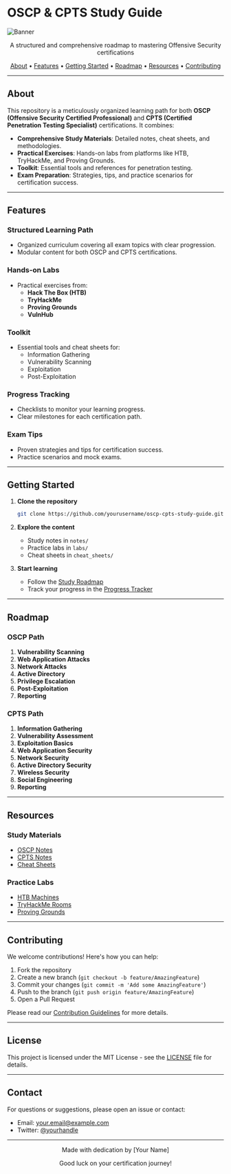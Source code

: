 # OSCP & CPTS Study Guide

![Banner](https://github.com/user-attachments/assets/c9081c31-23c2-4cd2-bab5-e8d824d87d2b)

<div align="center">
  <p>A structured and comprehensive roadmap to mastering Offensive Security certifications</p>
  <p>
    <a href="#about">About</a> •
    <a href="#features">Features</a> •
    <a href="#getting-started">Getting Started</a> •
    <a href="#roadmap">Roadmap</a> •
    <a href="#resources">Resources</a> •
    <a href="#contributing">Contributing</a>
  </p>
</div>

---

## About

This repository is a meticulously organized learning path for both **OSCP (Offensive Security Certified Professional)** and **CPTS (Certified Penetration Testing Specialist)** certifications. It combines:

- **Comprehensive Study Materials**: Detailed notes, cheat sheets, and methodologies.
- **Practical Exercises**: Hands-on labs from platforms like HTB, TryHackMe, and Proving Grounds.
- **Toolkit**: Essential tools and references for penetration testing.
- **Exam Preparation**: Strategies, tips, and practice scenarios for certification success.

---

## Features

### Structured Learning Path
- Organized curriculum covering all exam topics with clear progression.
- Modular content for both OSCP and CPTS certifications.

### Hands-on Labs
- Practical exercises from:
  - **Hack The Box (HTB)**
  - **TryHackMe**
  - **Proving Grounds**
  - **VulnHub**

### Toolkit
- Essential tools and cheat sheets for:
  - Information Gathering
  - Vulnerability Scanning
  - Exploitation
  - Post-Exploitation

### Progress Tracking
- Checklists to monitor your learning progress.
- Clear milestones for each certification path.

### Exam Tips
- Proven strategies and tips for certification success.
- Practice scenarios and mock exams.

---

## Getting Started

1. **Clone the repository**
   ```bash
   git clone https://github.com/yourusername/oscp-cpts-study-guide.git
   ```

2. **Explore the content**
   - Study notes in `notes/`
   - Practice labs in `labs/`
   - Cheat sheets in `cheat_sheets/`

3. **Start learning**
   - Follow the [Study Roadmap](#roadmap)
   - Track your progress in the [Progress Tracker](notes/README.md)

---

## Roadmap

### OSCP Path
1. **Vulnerability Scanning**
2. **Web Application Attacks**
3. **Network Attacks**
4. **Active Directory**
5. **Privilege Escalation**
6. **Post-Exploitation**
7. **Reporting**

### CPTS Path
1. **Information Gathering**
2. **Vulnerability Assessment**
3. **Exploitation Basics**
4. **Web Application Security**
5. **Network Security**
6. **Active Directory Security**
7. **Wireless Security**
8. **Social Engineering**
9. **Reporting**

---

## Resources

### Study Materials
- [OSCP Notes](notes/README.md)
- [CPTS Notes](notes/cpts/README.md)
- [Cheat Sheets](cheat_sheets/README.md)

### Practice Labs
- [HTB Machines](labs/htb.md)
- [TryHackMe Rooms](labs/tryhackme.md)
- [Proving Grounds](labs/proving_grounds.md)

---

## Contributing

We welcome contributions! Here's how you can help:

1. Fork the repository
2. Create a new branch (`git checkout -b feature/AmazingFeature`)
3. Commit your changes (`git commit -m 'Add some AmazingFeature'`)
4. Push to the branch (`git push origin feature/AmazingFeature`)
5. Open a Pull Request

Please read our [Contribution Guidelines](CONTRIBUTING.md) for more details.

---

## License

This project is licensed under the MIT License - see the [LICENSE](LICENSE) file for details.

---

## Contact

For questions or suggestions, please open an issue or contact:

- Email: your.email@example.com
- Twitter: [@yourhandle](https://twitter.com/yourhandle)

---

<div align="center">
  <p>Made with dedication by [Your Name]</p>
  <p>Good luck on your certification journey!</p>
</div>
